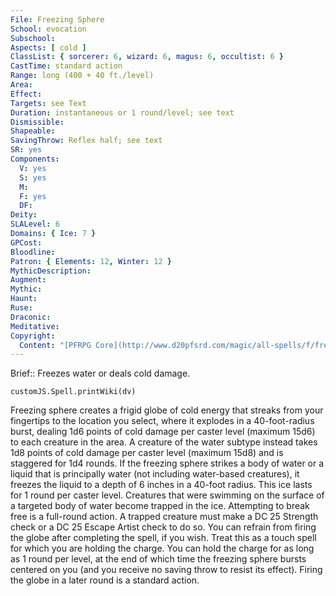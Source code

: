 ```yaml
---
File: Freezing Sphere
School: evocation
Subschool: 
Aspects: [ cold ]
ClassList: { sorcerer: 6, wizard: 6, magus: 6, occultist: 6 }
CastTime: standard action
Range: long (400 + 40 ft./level)
Area: 
Effect: 
Targets: see Text
Duration: instantaneous or 1 round/level; see text
Dismissible: 
Shapeable: 
SavingThrow: Reflex half; see text
SR: yes
Components:
  V: yes
  S: yes
  M: 
  F: yes
  DF: 
Deity: 
SLALevel: 6
Domains: { Ice: 7 }
GPCost: 
Bloodline: 
Patron: { Elements: 12, Winter: 12 }
MythicDescription: 
Augment: 
Mythic: 
Haunt: 
Ruse: 
Draconic: 
Meditative: 
Copyright:
  Content: "[PFRPG Core](http://www.d20pfsrd.com/magic/all-spells/f/freezing-sphere)"
---
```

Brief:: Freezes water or deals cold damage.

```dataviewjs
customJS.Spell.printWiki(dv)
```

Freezing sphere creates a frigid globe of cold energy that streaks from your fingertips to the location you select, where it explodes in a 40-foot-radius burst, dealing 1d6 points of cold damage per caster level (maximum 15d6) to each creature in the area. A creature of the water subtype instead takes 1d8 points of cold damage per caster level (maximum 15d8) and is staggered for 1d4 rounds.  If the freezing sphere strikes a body of water or a liquid that is principally water (not including water-based creatures), it freezes the liquid to a depth of 6 inches in a 40-foot radius. This ice lasts for 1 round per caster level. Creatures that were swimming on the surface of a targeted body of water become trapped in the ice. Attempting to break free is a full-round action. A trapped creature must make a DC 25 Strength check or a DC 25 Escape Artist check to do so.  You can refrain from firing the globe after completing the spell, if you wish. Treat this as a touch spell for which you are holding the charge. You can hold the charge for as long as 1 round per level, at the end of which time the freezing sphere bursts centered on you (and you receive no saving throw to resist its effect). Firing the globe in a later round is a standard action.
